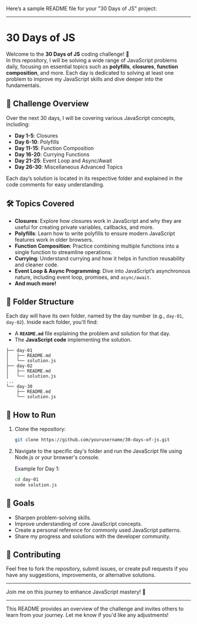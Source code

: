 Here’s a sample README file for your "30 Days of JS" project:

---

# 30 Days of JS

Welcome to the **30 Days of JS** coding challenge! 🚀  
In this repository, I will be solving a wide range of JavaScript problems daily, focusing on essential topics such as **polyfills**, **closures**, **function composition**, and more. Each day is dedicated to solving at least one problem to improve my JavaScript skills and dive deeper into the fundamentals.

## 🏁 Challenge Overview

Over the next 30 days, I will be covering various JavaScript concepts, including:

- **Day 1-5**: Closures
- **Day 6-10**: Polyfills
- **Day 11-15**: Function Composition
- **Day 16-20**: Currying Functions
- **Day 21-25**: Event Loop and Async/Await
- **Day 26-30**: Miscellaneous Advanced Topics

Each day’s solution is located in its respective folder and explained in the code comments for easy understanding.

## 🛠 Topics Covered

- **Closures**: Explore how closures work in JavaScript and why they are useful for creating private variables, callbacks, and more.
- **Polyfills**: Learn how to write polyfills to ensure modern JavaScript features work in older browsers.
- **Function Composition**: Practice combining multiple functions into a single function to streamline operations.
- **Currying**: Understand currying and how it helps in function reusability and cleaner code.
- **Event Loop & Async Programming**: Dive into JavaScript’s asynchronous nature, including event loop, promises, and `async/await`.
- **And much more!**

## 📂 Folder Structure

Each day will have its own folder, named by the day number (e.g., `day-01`, `day-02`). Inside each folder, you'll find:

- A **`README.md`** file explaining the problem and solution for that day.
- The **JavaScript code** implementing the solution.
  
```
├── day-01
│   ├── README.md
│   └── solution.js
├── day-02
│   ├── README.md
│   └── solution.js
...
└── day-30
    ├── README.md
    └── solution.js
```

## 🚀 How to Run

1. Clone the repository:
   ```bash
   git clone https://github.com/yourusername/30-days-of-js.git
   ```
2. Navigate to the specific day's folder and run the JavaScript file using Node.js or your browser's console.

   Example for Day 1:
   ```bash
   cd day-01
   node solution.js
   ```

## 🌟 Goals

- Sharpen problem-solving skills.
- Improve understanding of core JavaScript concepts.
- Create a personal reference for commonly used JavaScript patterns.
- Share my progress and solutions with the developer community.

## 🤝 Contributing

Feel free to fork the repository, submit issues, or create pull requests if you have any suggestions, improvements, or alternative solutions.

---

Join me on this journey to enhance JavaScript mastery! 🎉

---

This README provides an overview of the challenge and invites others to learn from your journey. Let me know if you'd like any adjustments!